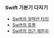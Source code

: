 ### Swift 기본기 다지기
- [Swift의 컬렉션 타입](https://mojitobar.github.io/swift_CollectionType/)
- [Swift의 튜플](https://mojitobar.github.io/swift_Tuple/)
- [Swift의 접근 제한자](https://mojitobar.github.io/swift_AccessControl/)
